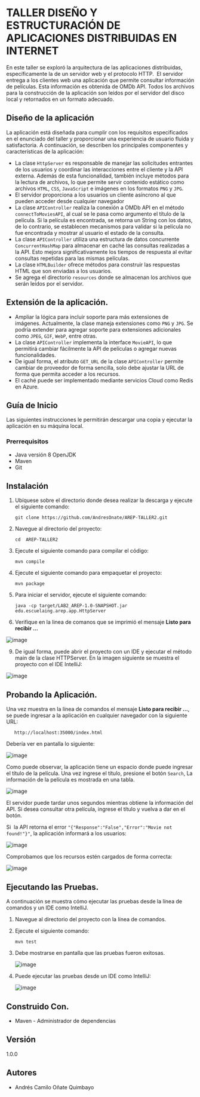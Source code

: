 # TALLER DISEÑO Y ESTRUCTURACIÓN DE APLICACIONES DISTRIBUIDAS EN INTERNET

En este taller se exploró la arquitectura de las aplicaciones distribuidas, específicamente la de un servidor web y el protocolo HTTP.   El servidor entrega a los clientes web una aplicación que  permite consultar información de películas. Esta información es obtenida de OMDb API. Todos los archivos para la construcción de la aplicación son leídos por el servidor del disco local y retornados en un formato adecuado.

## Diseño de la aplicación

La aplicación está diseñada para cumplir con los requisitos especificados en el enunciado del taller y proporcionar una experiencia de usuario fluida y satisfactoria. A continuación, se describen los principales componentes y características de la aplicación:

- La clase `HttpServer` es responsable de manejar las solicitudes entrantes de los usuarios y coordinar las interacciones entre el cliente y la API externa. Además de esta funcionalidad, también incluye métodos para la lectura de archivos, lo que permite servir contenido estático como archivos `HTML`, `CSS`, `JavaScript` e imágenes en los formatos `PNG` y `JPG`.
- El servidor proporciona a los usuarios un cliente asíncrono al que pueden acceder desde cualquier navegador
- La clase `APIController` realiza la conexión a OMDb API en el método `connectToMoviesAPI`, al cual se le pasa como argumento el título de la película. Si la película es encontrada, se retorna un String con los datos, de lo contrario, se establecen mecanismos para validar si la película no fue encontrada y mostrar al usuario el estado de la consulta.
- La clase `APIController` utiliza una estructura de datos concurrente `ConcurrentHashMap` para almacenar en caché las consultas realizadas a la API. Esto mejora significativamente los tiempos de respuesta al evitar consultas repetidas para las mismas películas.
- La clase `HTMLBuilder` ofrece métodos para construir las respuestas HTML que son enviadas a los usuarios.
- Se agrega el directorio `resources` donde se almacenan los archivos que serán leídos por el servidor.


## Extensión de la aplicación.

-   Ampliar la lógica para incluir soporte para más extensiones de imágenes. Actualmente, la clase maneja extensiones como `PNG` y `JPG`. Se podría extender para agregar soporte para extensiones adicionales como `JPEG`, `GIF`, `WebP`, entre otras.
-  La clase `APIController` implementa la interface `MovieAPI`,  lo que permitirá cambiar fácilmente la API de películas o agregar nuevas funcionalidades.
-  De igual forma, el atributo `GET_URL` de la clase `APIController` permite cambiar de proveedor de forma sencilla, solo debe ajustar la URL de forma que permita acceder a los recursos.
-  El caché puede ser implementado mediante servicios Cloud como Redis en Azure.


## Guía de Inicio

Las siguientes instrucciones le permitirán descargar una copia y ejecutar la aplicación en su máquina local.

### Prerrequisitos

- Java versión 8 OpenJDK
- Maven
- Git

## Instalación 

1. Ubíquese sobre el directorio donde desea realizar la descarga y ejecute el siguiente comando:
   
     ``` git clone https://github.com/AndresOnate/AREP-TALLER2.git ```

2. Navegue al directorio del proyecto:
   
      ``` cd  AREP-TALLER2 ```

3. Ejecute el siguiente comando para compilar el código:

      ``` mvn compile ```

5.  Ejecute el siguiente comando para empaquetar el proyecto:
   
      ``` mvn package ``` 

6. Para iniciar el servidor, ejecute el siguiente comando:

    ``` java -cp target/LAB2_AREP-1.0-SNAPSHOT.jar edu.escuelaing.arep.app.HttpServer ```

7. Verifique en la linea de comanos que se imprimió el mensaje **Listo para recibir ...**
   
![image](https://github.com/AndresOnate/AREP-TALLER2/assets/63562181/9481e3f9-ce23-4280-912d-65c9fe3bcb8f)


9. De igual forma, puede abrir el proyecto con un IDE y ejecutar el método main de la clase HTTPServer. En la imagen siguiente se muestra el proyecto con el IDE IntelliJ:

![image](https://github.com/AndresOnate/AREP-TALLER2/assets/63562181/28b63961-3560-415c-8081-9a6c04f2a8eb)


## Probando la Aplicación.  

Una vez muestra en la línea de comandos el mensaje **Listo para recibir ...**, se puede ingresar a la aplicación en cualquier navegador con la siguiente URL:

       http://localhost:35000/index.html

Debería ver en pantalla lo siguiente:

![image](https://github.com/AndresOnate/AREP-TALLER2/assets/63562181/4eeed7ea-295a-438f-9a53-f0a2d9951462)


Como puede observar, la aplicación tiene un espacio donde puede ingresar el título de la película. Una vez ingrese el título, presione el botón `Search`, 
La información de la película es mostrada en una tabla.

![image](https://github.com/AndresOnate/AREP-TALLER2/assets/63562181/0e1ae431-d25d-4e03-8937-f0dceb70dee4)


El servidor puede tardar unos segundos mientras obtiene la información del API.  Si desea consultar otra película, ingrese el título y vuelva a dar en el botón. 

Si  la API retorna el error `"{"Response":"False","Error":"Movie not found!"}"`, la aplicación informará a los usuarios:

![image](https://github.com/AndresOnate/AREP-TALLER2/assets/63562181/2c9a2b8c-01e5-4c1f-9c37-dccfccdd107c)

Comprobamos que los recursos estén cargados de forma correcta:

![image](https://github.com/AndresOnate/AREP-TALLER2/assets/63562181/3ee741b9-f24f-401d-abac-3e99b144a06d)


## Ejecutando las Pruebas.  

A continuación se muestra cómo ejecutar las pruebas desde la línea de comandos y un IDE como IntelliJ.

1. Navegue al directorio del proyecto con la línea de comandos.
2. Ejecute el siguiente comando:
   
   ``` mvn test ```
3. Debe mostrarse en pantalla que las pruebas fueron exitosas.

   ![image](https://github.com/AndresOnate/AREP-TALLER2/assets/63562181/a14eef59-15ba-4f74-a8ea-c0749929d6d0)


4. Puede ejecutar las pruebas desde un IDE como IntelliJ:

   ![image](https://github.com/AndresOnate/AREP-TALLER2/assets/63562181/ea3026d1-8d5f-47cf-a576-8fd0cb495d58)


## Construido Con. 

- Maven - Administrador de dependencias

## Versión

1.0.0

## Autores

- Andrés Camilo Oñate Quimbayo

